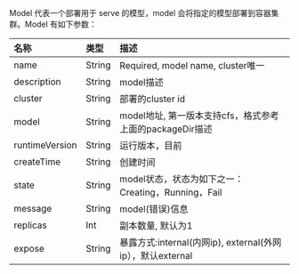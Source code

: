Model 代表一个部署用于 serve 的模型，model 会将指定的模型部署到容器集群。Model 有如下参数：

| 名称                   | 类型       | 描述                                       |
| :------------------- | :------- | :--------------------------------------- |
| name                  | String        | Required, model name, cluster唯一              |
| description         | String       |  model描述            |
| cluster               | String       |  部署的cluster id|
| model               | String      | model地址, 第一版本支持cfs，格式参考上面的packageDir描述|
| runtimeVersion  | String    | 运行版本，目前|
| createTime        | String      |  创建时间|
| state                 | String      |  model状态，状态为如下之一：Creating，Running，Fail|
| message          | String      |  model(错误)信息|
| replicas            | Int            | 副本数量, 默认为1|
| expose             | String    |  暴露方式:internal(内网ip), external(外网ip），默认external|
